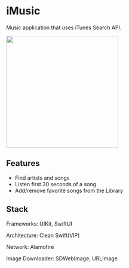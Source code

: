 # iMusic


Music application that uses iTunes Search API. 

<img src="https://github.com/KirichenkoDmitry/iMusic/blob/main/imusic_s8t6gQ3o_SNVW.gif" width="300">

## Features

- Find artists and songs
- Listen first 30 seconds of a song
- Add/remove favorite songs from the Library

## Stack
Frameworks: UIKit, SwiftUI 

Architecture: Clean Swift(VIP)

Network: Alamofire

Image Downloader: SDWebImage, URLImage


